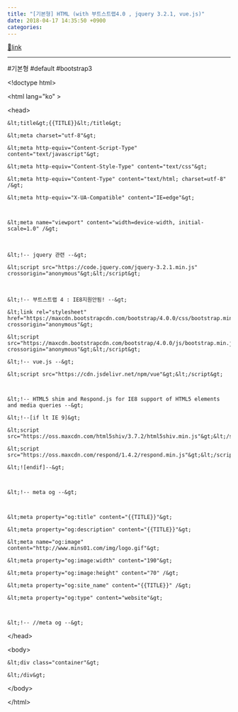 ```yaml
---
title: "[기본형] HTML (with 부트스트랩4.0 , jquery 3.2.1, vue.js)"
date: 2018-04-17 14:35:50 +0900
categories: 
---
```

[🔗link](http://www.mins01.com/mh/tech/read/1151)
***


#기본형 #default #bootstrap3



  


&lt;!doctype html&gt;

&lt;html lang="ko" &gt;

&lt;head&gt;

	&lt;title&gt;{{TITLE}}&lt;/title&gt;

	&lt;meta charset="utf-8"&gt;

	&lt;meta http-equiv="Content-Script-Type" content="text/javascript"&gt;

	&lt;meta http-equiv="Content-Style-Type" content="text/css"&gt;

	&lt;meta http-equiv="Content-Type" content="text/html; charset=utf-8" /&gt;

	&lt;meta http-equiv="X-UA-Compatible" content="IE=edge"&gt;

	

	&lt;meta name="viewport" content="width=device-width, initial-scale=1.0" /&gt;

	

	&lt;!-- jquery 관련 --&gt;

	&lt;script src="https://code.jquery.com/jquery-3.2.1.min.js" crossorigin="anonymous"&gt;&lt;/script&gt;

	

	&lt;!-- 부트스트랩 4 : IE8지원안됨! --&gt;

	&lt;link rel="stylesheet" href="https://maxcdn.bootstrapcdn.com/bootstrap/4.0.0/css/bootstrap.min.css" crossorigin="anonymous"&gt;

	&lt;script src="https://maxcdn.bootstrapcdn.com/bootstrap/4.0.0/js/bootstrap.min.js"  crossorigin="anonymous"&gt;&lt;/script&gt;

	&lt;!-- vue.js --&gt;

	&lt;script src="https://cdn.jsdelivr.net/npm/vue"&gt;&lt;/script&gt;

	

	&lt;!-- HTML5 shim and Respond.js for IE8 support of HTML5 elements and media queries --&gt;

	&lt;!--[if lt IE 9]&gt;

	&lt;script src="https://oss.maxcdn.com/html5shiv/3.7.2/html5shiv.min.js"&gt;&lt;/script&gt;

	&lt;script src="https://oss.maxcdn.com/respond/1.4.2/respond.min.js"&gt;&lt;/script&gt;

	&lt;![endif]--&gt;

	

	&lt;!-- meta og --&gt;

	

	&lt;meta property="og:title" content="{{TITLE}}"&gt;

	&lt;meta property="og:description" content="{{TITLE}}"&gt;

	&lt;meta name="og:image" content="http://www.mins01.com/img/logo.gif"&gt;

	&lt;meta property="og:image:width" content="190"&gt;

	&lt;meta property="og:image:height" content="70" /&gt;

	&lt;meta property="og:site_name" content="{{TITLE}}" /&gt;

	&lt;meta property="og:type" content="website"&gt;

	

	&lt;!-- //meta og --&gt;

	

	

&lt;/head&gt;

&lt;body&gt;

	&lt;div class="container"&gt;

	&lt;/div&gt;

&lt;/body&gt;

&lt;/html&gt;


